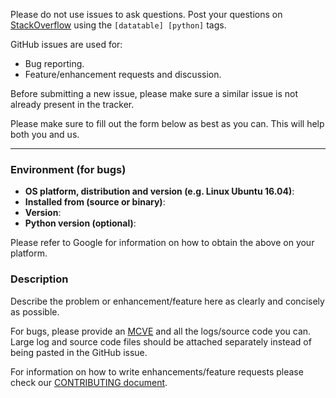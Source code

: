 Please do not use issues to ask questions. Post your questions on
[StackOverflow](http://stackoverflow.com/questions/tagged/datatable+python)
using the ``[datatable] [python]`` tags.

GitHub issues are used for:

* Bug reporting.
* Feature/enhancement requests and discussion.

Before submitting a new issue, please make sure a similar issue is not already
present in the tracker.

Please make sure to fill out the form below as best as you can. This will help
both you and us.

------------------------

### Environment (for bugs)

* **OS platform, distribution and version (e.g. Linux Ubuntu 16.04)**:
* **Installed from (source or binary)**:
* **Version**:
* **Python version (optional)**:

Please refer to Google for information on how to obtain the above on your
platform.

### Description

Describe the problem or enhancement/feature here as clearly and concisely as
possible.

For bugs, please provide an [MCVE](https://stackoverflow.com/help/mcve) and all
the logs/source code you can. Large log and source code files should be attached
separately instead of being pasted in the GitHub issue.

For information on how to write enhancements/feature requests please check our
[CONTRIBUTING document](CONTRIBUTING.md#enhancements-and-feature-requests).
